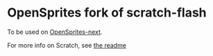 # OpenSprites fork of scratch-flash #

To be used on [OpenSprites-next](https://github.com/OpenSprites/OpenSprites-next).

For more info on Scratch, see [the readme](https://github.com/LLK/scratch-flash#scratch-20-editor-and-player-)